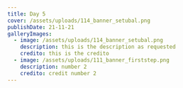 ```yaml
---
title: Day 5
cover: /assets/uploads/114_banner_setubal.png
publishDate: 21-11-21
galleryImages:
  - image: /assets/uploads/114_banner_setubal.png
    description: this is the description as requested
    credito: this is the credito
  - image: /assets/uploads/111_banner_firststep.png
    description: number 2
    credito: credit number 2
---
```


